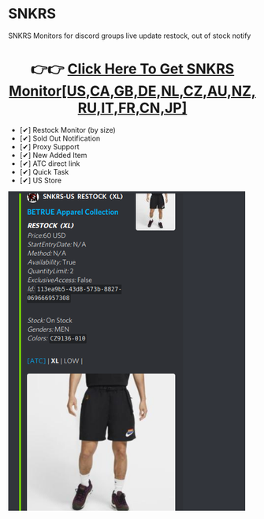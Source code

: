 # SNKRS
SNKRS Monitors for discord groups live update restock, out of stock notify

<center></b><h1>👉👉 <a href="https://forbidden.ml/">Click Here To Get SNKRS  Monitor[US,CA,GB,DE,NL,CZ,AU,NZ,RU,IT,FR,CN,JP]</a></h1></b></center>

- [✔] Restock Monitor (by size)
- [✔] Sold Out Notification
- [✔] Proxy Support
- [✔] New Added Item
- [✔] ATC direct link
- [✔] Quick Task
- [✔] US Store
<img src="ss.png" alt="Nike Snkrs Monitor"/>
